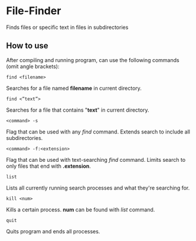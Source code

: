 # File-Finder
Finds files or specific text in files in subdirectories

## How to use
After compiling and running program, can use the following commands (omit angle brackets):

    find <filename>
    
Searches for a file named **filename** in current directory.

    find <”text”>
    
Searches for a file that contains "**text**" in current directory.

    <command> -s

Flag that can be used with any *find* command. Extends search to include all subdirectories.

    <command> -f:<extension>
    
Flag that can be used with text-searching *find* command. Limits search to only files that end with **.extension**.

    list
    
Lists all currently running search processes and what they're searching for.

    kill <num>
    
Kills a certain process. **num** can be found with *list* command.

    quit
  
Quits program and ends all processes.
